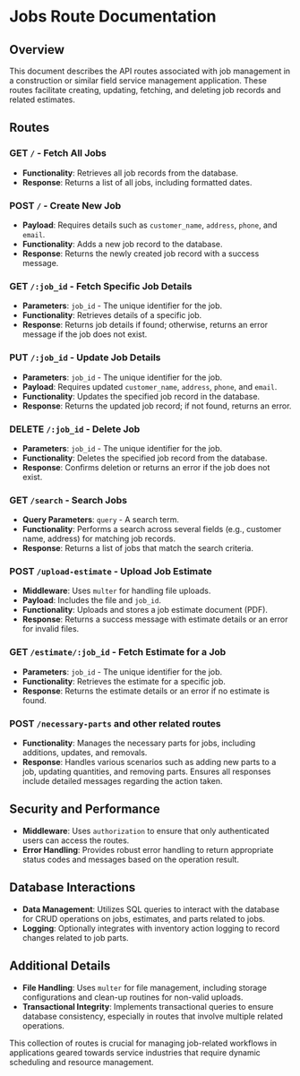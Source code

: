 # Jobs Route Documentation

## Overview

This document describes the API routes associated with job management in a construction or similar field service management application. These routes facilitate creating, updating, fetching, and deleting job records and related estimates.

## Routes

### **GET `/` - Fetch All Jobs**

- **Functionality**: Retrieves all job records from the database.
- **Response**: Returns a list of all jobs, including formatted dates.

### **POST `/` - Create New Job**

- **Payload**: Requires details such as `customer_name`, `address`, `phone`, and `email`.
- **Functionality**: Adds a new job record to the database.
- **Response**: Returns the newly created job record with a success message.

### **GET `/:job_id` - Fetch Specific Job Details**

- **Parameters**: `job_id` - The unique identifier for the job.
- **Functionality**: Retrieves details of a specific job.
- **Response**: Returns job details if found; otherwise, returns an error message if the job does not exist.

### **PUT `/:job_id` - Update Job Details**

- **Parameters**: `job_id` - The unique identifier for the job.
- **Payload**: Requires updated `customer_name`, `address`, `phone`, and `email`.
- **Functionality**: Updates the specified job record in the database.
- **Response**: Returns the updated job record; if not found, returns an error.

### **DELETE `/:job_id` - Delete Job**

- **Parameters**: `job_id` - The unique identifier for the job.
- **Functionality**: Deletes the specified job record from the database.
- **Response**: Confirms deletion or returns an error if the job does not exist.

### **GET `/search` - Search Jobs**

- **Query Parameters**: `query` - A search term.
- **Functionality**: Performs a search across several fields (e.g., customer name, address) for matching job records.
- **Response**: Returns a list of jobs that match the search criteria.

### **POST `/upload-estimate` - Upload Job Estimate**

- **Middleware**: Uses `multer` for handling file uploads.
- **Payload**: Includes the file and `job_id`.
- **Functionality**: Uploads and stores a job estimate document (PDF).
- **Response**: Returns a success message with estimate details or an error for invalid files.

### **GET `/estimate/:job_id` - Fetch Estimate for a Job**

- **Parameters**: `job_id` - The unique identifier for the job.
- **Functionality**: Retrieves the estimate for a specific job.
- **Response**: Returns the estimate details or an error if no estimate is found.

### **POST `/necessary-parts` and other related routes**

- **Functionality**: Manages the necessary parts for jobs, including additions, updates, and removals.
- **Response**: Handles various scenarios such as adding new parts to a job, updating quantities, and removing parts. Ensures all responses include detailed messages regarding the action taken.

## Security and Performance

- **Middleware**: Uses `authorization` to ensure that only authenticated users can access the routes.
- **Error Handling**: Provides robust error handling to return appropriate status codes and messages based on the operation result.

## Database Interactions

- **Data Management**: Utilizes SQL queries to interact with the database for CRUD operations on jobs, estimates, and parts related to jobs.
- **Logging**: Optionally integrates with inventory action logging to record changes related to job parts.

## Additional Details

- **File Handling**: Uses `multer` for file management, including storage configurations and clean-up routines for non-valid uploads.
- **Transactional Integrity**: Implements transactional queries to ensure database consistency, especially in routes that involve multiple related operations.

This collection of routes is crucial for managing job-related workflows in applications geared towards service industries that require dynamic scheduling and resource management.

